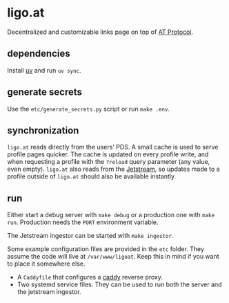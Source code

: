 # ligo.at

Decentralized and customizable links page on top of [AT Protocol][atproto].

## dependencies

Install [uv][uv] and run `uv sync`.

## generate secrets

Use the `etc/generate_secrets.py` script or run `make .env`.

## synchronization

`ligo.at` reads directly from the users' PDS. A small cache is used to serve profile pages quicker. The cache is updated on every profile write, and when requesting a profile with the `?reload` query parameter (any value, even empty). `ligo.at` also reads from the [Jetstream][jetstream], so updates made to a profile outside of `ligo.at` should also be available instantly.

## run

Either start a debug server with `make debug` or a production one with `make run`. Production needs the `PORT` environment variable.

The Jetstream ingestor can be started with `make ingestor`.

Some example configuration files are provided in the `etc` folder. They assume the code will live at `/var/www/ligoat`. Keep this in mind if you want to place it somewhere else.

- A `Caddyfile` that configures a [caddy][caddy] reverse proxy.
- Two systemd service files. They can be used to run both the server and the jetstream ingestor.

[atproto]: https://atproto.com
[caddy]: https://caddyserver.com/
[jetstream]: https://atproto.wiki/en/wiki/reference/networking/jetstream
[uv]: https://docs.astral.sh/uv/
